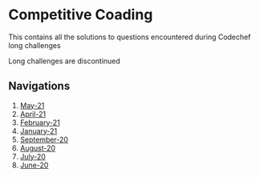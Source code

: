 # Competitive Coading

This contains all the solutions to questions encountered during Codechef long challenges

Long challenges are discontinued

## Navigations

1. [May-21](./21-5-maylong)
1. [April-21](./21-4-aprlong)
1. [February-21](./21-2-feblong)
1. [January-21](./21-1-janlong)
1. [September-20](./20-9-seplong)
1. [August-20](./20-8-auglong)
1. [July-20](./20-7-julylong)
1. [June-20](./20-6-junelong)
